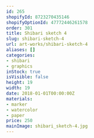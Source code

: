 ```yaml
---
id: 265
shopifyId: 8723270435146
shopifyOptionId: 47772446261578
order: 301
title: Shibari sketch 4
slug: shibari-sketch-4
url: art-works/shibari-sketch-4
aliases: []
categories:
- shibari
- graphics
inStock: true
isVisible: false
height: 19
width: 19
date: 2018-01-01T00:00:00Z
materials:
- marker
- watercolor
- paper
price: 250
mainImage: shibari_sketch-4.jpg
---
```

